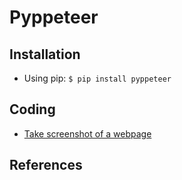 # Pyppeteer

## Installation
* Using pip: `$ pip install pyppeteer`

## Coding
* [Take screenshot of a webpage](./1.py)

## References